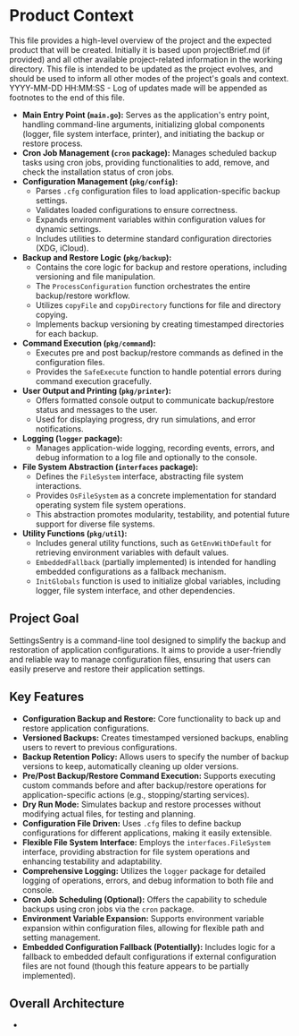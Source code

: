 # Product Context

This file provides a high-level overview of the project and the expected product that will be created. Initially it is based upon projectBrief.md (if provided) and all other available project-related information in the working directory. This file is intended to be updated as the project evolves, and should be used to inform all other modes of the project's goals and context.
YYYY-MM-DD HH:MM:SS - Log of updates made will be appended as footnotes to the end of this file.

*   **Main Entry Point (`main.go`):**  Serves as the application's entry point, handling command-line arguments, initializing global components (logger, file system interface, printer), and initiating the backup or restore process.
*   **Cron Job Management (`cron` package):**  Manages scheduled backup tasks using cron jobs, providing functionalities to add, remove, and check the installation status of cron jobs.
*   **Configuration Management (`pkg/config`):**
    *   Parses `.cfg` configuration files to load application-specific backup settings.
    *   Validates loaded configurations to ensure correctness.
    *   Expands environment variables within configuration values for dynamic settings.
    *   Includes utilities to determine standard configuration directories (XDG, iCloud).
*   **Backup and Restore Logic (`pkg/backup`):**
    *   Contains the core logic for backup and restore operations, including versioning and file manipulation.
    *   The `ProcessConfiguration` function orchestrates the entire backup/restore workflow.
    *   Utilizes `copyFile` and `copyDirectory` functions for file and directory copying.
    *   Implements backup versioning by creating timestamped directories for each backup.
*   **Command Execution (`pkg/command`):**
    *   Executes pre and post backup/restore commands as defined in the configuration files.
    *   Provides the `SafeExecute` function to handle potential errors during command execution gracefully.
*   **User Output and Printing (`pkg/printer`):**
    *   Offers formatted console output to communicate backup/restore status and messages to the user.
    *   Used for displaying progress, dry run simulations, and error notifications.
*   **Logging (`logger` package):**
    *   Manages application-wide logging, recording events, errors, and debug information to a log file and optionally to the console.
*   **File System Abstraction (`interfaces` package):**
    *   Defines the `FileSystem` interface, abstracting file system interactions.
    *   Provides `OsFileSystem` as a concrete implementation for standard operating system file system operations.
    *   This abstraction promotes modularity, testability, and potential future support for diverse file systems.
*   **Utility Functions (`pkg/util`):**
    *   Includes general utility functions, such as `GetEnvWithDefault` for retrieving environment variables with default values.
    *   `EmbeddedFallback` (partially implemented) is intended for handling embedded configurations as a fallback mechanism.
    *   `InitGlobals` function is used to initialize global variables, including logger, file system interface, and other dependencies.

## Project Goal

SettingsSentry is a command-line tool designed to simplify the backup and restoration of application configurations. It aims to provide a user-friendly and reliable way to manage configuration files, ensuring that users can easily preserve and restore their application settings.

## Key Features

*   **Configuration Backup and Restore:**  Core functionality to back up and restore application configurations.
*   **Versioned Backups:** Creates timestamped versioned backups, enabling users to revert to previous configurations.
*   **Backup Retention Policy:**  Allows users to specify the number of backup versions to keep, automatically cleaning up older versions.
*   **Pre/Post Backup/Restore Command Execution:** Supports executing custom commands before and after backup/restore operations for application-specific actions (e.g., stopping/starting services).
*   **Dry Run Mode:** Simulates backup and restore processes without modifying actual files, for testing and planning.
*   **Configuration File Driven:** Uses `.cfg` files to define backup configurations for different applications, making it easily extensible.
*   **Flexible File System Interface:** Employs the `interfaces.FileSystem` interface, providing abstraction for file system operations and enhancing testability and adaptability.
*   **Comprehensive Logging:** Utilizes the `logger` package for detailed logging of operations, errors, and debug information to both file and console.
*   **Cron Job Scheduling (Optional):**  Offers the capability to schedule backups using cron jobs via the `cron` package.
*   **Environment Variable Expansion:**  Supports environment variable expansion within configuration files, allowing for flexible path and setting management.
*   **Embedded Configuration Fallback (Potentially):**  Includes logic for a fallback to embedded default configurations if external configuration files are not found (though this feature appears to be partially implemented).

## Overall Architecture

*